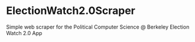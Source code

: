 # ElectionWatch2.0Scraper
Simple web scraper for the Political Computer Science @ Berkeley Election Watch 2.0 App
